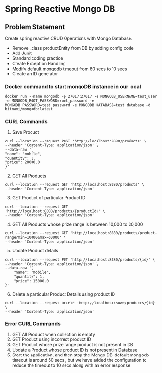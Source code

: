 # Spring Reactive Mongo DB

## Problem Statement

Create spring reactive CRUD Operations with Mongo Database.
* Remove _class productEntity from DB by adding config code
* Add Junit
* Standard coding practice
* Create Exception Handling
* Modify default mongodb timeout from 60 secs to 10 secs
* Create an ID generator


### Docker command to start mongoDB instance in our local

```
docker run --name mongodb -p 27017:27017 -e MONGODB_USERNAME=test_user -e MONGODB_ROOT_PASSWORD=root_password -e MONGODB_PASSWORD=test_password -e MONGODB_DATABASE=test_database -d bitnami/mongodb:latest
```
### CURL Commands
1. Save Product
```
curl --location --request POST 'http://localhost:8080/products' \
--header 'Content-Type: application/json' \
--data-raw '{
"name": "mobile",
"quantity": 1,
"price": 20000.0
}'
```
2. GET All Products
```
curl --location --request GET 'http://localhost:8080/products' \
--header 'Content-Type: application/json'
```
3. GET Product of particular Product ID
```
curl --location --request GET 'http://localhost:8080/products/{productId}' \
--header 'Content-Type: application/json'
```
4. GET All Products whose prize range is between 10,000 to 30,000
```
curl --location --request GET 'http://localhost:8080/products/product-range?min=10000&max=30000' \
--header 'Content-Type: application/json'
```
5. Update Product details
```
curl --location --request PUT 'http://localhost:8080/products/{id}' \
--header 'Content-Type: application/json' \
--data-raw '{
    "name": "mobile",
    "quantity": 1,
    "price": 15000.0
}'
```
6. Delete a particular Product Details using product ID
```
curl --location --request DELETE 'http://localhost:8080/products/{id}' \
--header 'Content-Type: application/json'
```

### Error CURL Commands
1. GET All Product when collection is empty
2. GET Product using incorrect product ID
3. GET Product whose prize range product is not present in DB
4. Update a Product whose product ID is not present in Database
5. Start the application, and then stop the Mongo DB, default mongodb timeout is around 
60 secs , but we have added the configuration to reduce the timeout to 10 secs along with
an error response